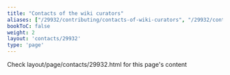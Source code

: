 ```yaml
---
title: "Contacts of the wiki curators"
aliases: ["/29932/contributing/contacts-of-wiki-curators", "/29932/contributing/contacts-of-the-wiki-curators", "/29932/contributing/project-curators"]
bookToC: false
weight: 2
layout: 'contacts/29932'
type: 'page'
---
```


Check layout/page/contacts/29932.html for this page's content
